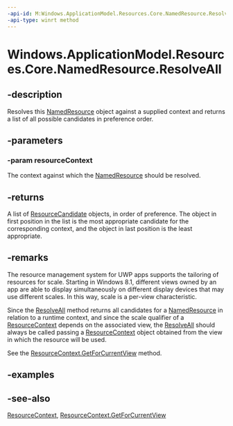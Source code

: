 ```yaml
---
-api-id: M:Windows.ApplicationModel.Resources.Core.NamedResource.ResolveAll(Windows.ApplicationModel.Resources.Core.ResourceContext)
-api-type: winrt method
---
```


<!-- Method syntax
public Windows.Foundation.Collections.IVectorView<Windows.ApplicationModel.Resources.Core.ResourceCandidate> ResolveAll(Windows.ApplicationModel.Resources.Core.ResourceContext resourceContext)
-->

# Windows.ApplicationModel.Resources.Core.NamedResource.ResolveAll

## -description
Resolves this [NamedResource](namedresource.md) object against a supplied context and returns a list of all possible candidates in preference order.

## -parameters
### -param resourceContext
The context against which the [NamedResource](namedresource.md) should be resolved.

## -returns
A list of [ResourceCandidate](resourcecandidate.md) objects, in order of preference. The object in first position in the list is the most appropriate candidate for the corresponding context, and the object in last position is the least appropriate.

## -remarks
The resource management system for UWP apps supports the tailoring of resources for scale. Starting in Windows 8.1, different views owned by an app are able to display simultaneously on different display devices that may use different scales. In this way, scale is a per-view characteristic.

Since the [ResolveAll](namedresource_resolveall_1183893306.md) method returns all candidates for a [NamedResource](namedresource.md) in relation to a runtime context, and since the scale qualifier of a [ResourceContext](resourcecontext.md) depends on the associated view, the [ResolveAll](namedresource_resolveall_1183893306.md) should always be called passing a [ResourceContext](resourcecontext.md) object obtained from the view in which the resource will be used.

See the [ResourceContext.GetForCurrentView](resourcecontext_getforcurrentview_1363600702.md) method.

## -examples

## -see-also
[ResourceContext](resourcecontext.md), [ResourceContext.GetForCurrentView](resourcecontext_getforcurrentview.md)
